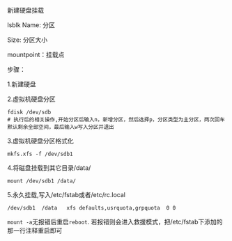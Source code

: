 新建硬盘挂载

lsblk
Name: 分区

Size: 分区大小

mountpoint：挂载点

步骤：

1.新建硬盘

2.虚拟机硬盘分区

```she
fdisk /dev/sdb
# 执行后的相关操作,开始分区后输入n，新增分区，然后选择p，分区类型为主分区，两次回车默认剩余全部空间，最后输入w写入分区并退出
```

3.虚拟机硬盘分区格式化

`mkfs.xfs -f /dev/sdb1`

4.将磁盘挂载到其它目录/data/

`mount /dev/sdb1 /data/`

5.永久挂载,写入/etc/fstab或者/etc/rc.local

`/dev/sdb1	/data	xfs	defaults,usrquota,grpquota	0 0`

`mount -a`无报错后重启`reboot`. 若报错则会进入救援模式，把/etc/fstab下添加的那一行注释重启即可
